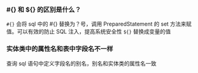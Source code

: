 
### #{} 和 ${} 的区别是什么？ 

`#{}` 会将 sql 中的 #{} 替换为？号，调用 PreparedStatement 的 set 方法来赋值。可以有效的防止 SQL 注入，提高系统安全性
`${}` 替换成变量的值

### 实体类中的属性名和表中字段名不一样

查询 sql 语句中定义字段名的别名，别名和实体类的属性名一致